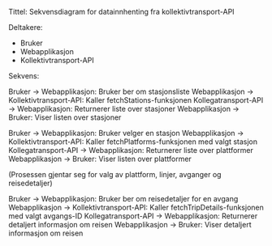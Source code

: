Tittel: Sekvensdiagram for datainnhenting fra kollektivtransport-API

Deltakere:

- Bruker
- Webapplikasjon
- Kollektivtransport-API

Sekvens:

Bruker -> Webapplikasjon: Bruker ber om stasjonsliste
Webapplikasjon -> Kollektivtransport-API: Kaller fetchStations-funksjonen
Kollegatransport-API -> Webapplikasjon: Returnerer liste over stasjoner
Webapplikasjon -> Bruker: Viser listen over stasjoner

Bruker -> Webapplikasjon: Bruker velger en stasjon
Webapplikasjon -> Kollektivtransport-API: Kaller fetchPlatforms-funksjonen med valgt stasjon
Kollegatransport-API -> Webapplikasjon: Returnerer liste over plattformer
Webapplikasjon -> Bruker: Viser listen over plattformer

(Prosessen gjentar seg for valg av plattform, linjer, avganger og reisedetaljer)

Bruker -> Webapplikasjon: Bruker ber om reisedetaljer for en avgang
Webapplikasjon -> Kollektivtransport-API: Kaller fetchTripDetails-funksjonen med valgt avgangs-ID
Kollegatransport-API -> Webapplikasjon: Returnerer detaljert informasjon om reisen
Webapplikasjon -> Bruker: Viser detaljert informasjon om reisen
